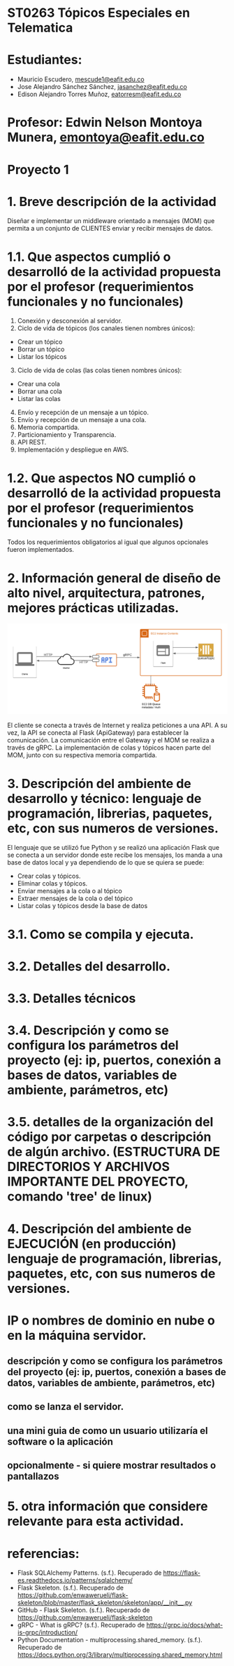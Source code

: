 # ST0263 Tópicos Especiales en Telematica

# Estudiantes: 
- Mauricio Escudero, mescude1@eafit.edu.co
- Jose Alejandro Sánchez Sánchez, jasanchez@eafit.edu.co
- Edison Alejandro Torres Muñoz, eatorresm@eafit.edu.co
#
# Profesor: Edwin Nelson Montoya Munera, emontoya@eafit.edu.co

# Proyecto 1
#
# 1. Breve descripción de la actividad
Diseñar e implementar un middleware orientado a mensajes (MOM) que permita a un conjunto de CLIENTES enviar y recibir mensajes de datos.
#
# 1.1. Que aspectos cumplió o desarrolló de la actividad propuesta por el profesor (requerimientos funcionales y no funcionales)

1.  Conexión y desconexión al servidor.
2. Ciclo de vida de tópicos (los canales tienen nombres únicos):
- Crear un tópico
- Borrar un tópico
- Listar los tópicos
3. Ciclo de vida de colas (las colas tienen nombres únicos):
- Crear una cola
- Borrar una cola
- Listar las colas
4. Envío y recepción de un mensaje a un tópico.
5. Envío y recepción de un mensaje a una cola.
6. Memoria compartida.
7. Particionamiento y Transparencia.
8. API REST. 
9. Implementación y despliegue en AWS.

# 1.2. Que aspectos NO cumplió o desarrolló de la actividad propuesta por el profesor (requerimientos funcionales y no funcionales)

Todos los requerimientos obligatorios al igual que algunos opcionales fueron implementados.

# 2. Información general de diseño de alto nivel, arquitectura, patrones, mejores prácticas utilizadas.
![Arquitectura](./assets/Arquitectura.png)

El cliente se conecta a través de Internet y realiza peticiones a una API. A su vez, la API se conecta al Flask (ApiGateway) para establecer la comunicación. La comunicación entre el Gateway y el MOM se realiza a través de gRPC. La implementación de colas y tópicos hacen parte del MOM, junto con su respectiva memoria compartida.

# 3. Descripción del ambiente de desarrollo y técnico: lenguaje de programación, librerias, paquetes, etc, con sus numeros de versiones.

El lenguaje que se utilizó fue Python y se realizó una aplicación Flask que se conecta a un servidor donde este recibe los mensajes, los manda a una base de datos local y ya dependiendo de lo que se quiera se puede:

- Crear colas y tópicos.
- Eliminar colas y tópicos.
- Enviar mensajes a la cola o al tópico
- Extraer mensajes de la cola o del tópico
- Listar colas y tópicos desde la base de datos

# 3.1. Como se compila y ejecuta.



# 3.2. Detalles del desarrollo.



# 3.3. Detalles técnicos



# 3.4. Descripción y como se configura los parámetros del proyecto (ej: ip, puertos, conexión a bases de datos, variables de ambiente, parámetros, etc)



# 3.5. detalles de la organización del código por carpetas o descripción de algún archivo. (ESTRUCTURA DE DIRECTORIOS Y ARCHIVOS IMPORTANTE DEL PROYECTO, comando 'tree' de linux)
# 4. Descripción del ambiente de EJECUCIÓN (en producción) lenguaje de programación, librerias, paquetes, etc, con sus numeros de versiones.

# IP o nombres de dominio en nube o en la máquina servidor.

## descripción y como se configura los parámetros del proyecto (ej: ip, puertos, conexión a bases de datos, variables de ambiente, parámetros, etc)

## como se lanza el servidor.

## una mini guia de como un usuario utilizaría el software o la aplicación

## opcionalmente - si quiere mostrar resultados o pantallazos 

# 5. otra información que considere relevante para esta actividad.

# referencias:

- Flask SQLAlchemy Patterns. (s.f.). Recuperado de https://flask-es.readthedocs.io/patterns/sqlalchemy/
- Flask Skeleton. (s.f.). Recuperado de https://github.com/enwawerueli/flask-skeleton/blob/master/flask_skeleton/skeleton/app/__init__.py 
- GitHub - Flask Skeleton. (s.f.). Recuperado de https://github.com/enwawerueli/flask-skeleton
- gRPC - What is gRPC? (s.f.). Recuperado de https://grpc.io/docs/what-is-grpc/introduction/
- Python Documentation - multiprocessing.shared_memory. (s.f.). Recuperado de https://docs.python.org/3/library/multiprocessing.shared_memory.html
